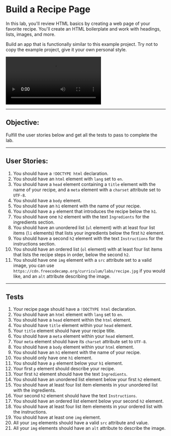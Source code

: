 # Build a Recipe Page

In this lab, you'll review HTML basics by creating a web page of your favorite recipe. You'll create an HTML boilerplate and work with headings, lists, images, and more.

Build an app that is functionally similar to this example project. Try not to copy the example project, give it your own personal style.

<video controls>
  <source src="./recipe-example-project.mp4" type="video/mp4">
</video>

---

## Objective:

Fulfill the user stories below and get all the tests to pass to complete the lab.

---

## User Stories:

1. You should have a `!DOCTYPE html` declaration.
2. You should have an `html` element with `lang` set to `en`.
3. You should have a `head` element containing a `title` element with the name of your recipe, and a `meta` element with a `charset` attribute set to `UTF-8`.
4. You should have a `body` element.
5. You should have an `h1` element with the name of your recipe.
6. You should have a `p` element that introduces the recipe below the `h1`.
7. You should have one `h2` element with the text `Ingredients` for the ingredients section.
8. You should have an unordered list (`ul` element) with at least four list items (`li` elements) that lists your ingredients below the first `h2` element.
9. You should have a second `h2` element with the text `Instructions` for the instructions section.
10. You should have an ordered list (`ol` element) with at least four list items that lists the recipe steps in order, below the second `h2`.
11. You should have one `img` element with a `src` attribute set to a valid image, you can use `https://cdn.freecodecamp.org/curriculum/labs/recipe.jpg` if you would like, and an `alt` attribute describing the image.

---

## Tests

1. Your recipe page should have a `!DOCTYPE html` declaration.
2. You should have an `html` element with `lang` set to `en`.
3. You should have a `head` element within the `html` element.
4. You should have `title` element within your `head` element.
5. Your `title` element should have your recipe title.
6. You should have a `meta` element within your `head` element.
7. Your `meta` element should have its `charset` attribute set to `UTF-8`.
8. You should have a `body` element within your `html` element.
9. You should have an `h1` element with the name of your recipe.
10. You should only have one `h1` element.
11. You should have a `p` element below your `h1` element.
12. Your first `p` element should describe your recipe.
13. Your first `h2` element should have the text `Ingredients`.
14. You should have an unordered list element below your first `h2` element.
15. You should have at least four list item elements in your unordered list with the ingredients.
16. Your second `h2` element should have the text `Instructions`.
17. You should have an ordered list element below your second `h2` element.
18. You should have at least four list item elements in your ordered list with the instructions.
19. You should have at least one `img` element.
20. All your `img` elements should have a valid `src` attribute and value.
21. All your `img` elements should have an `alt` attribute to describe the image.
